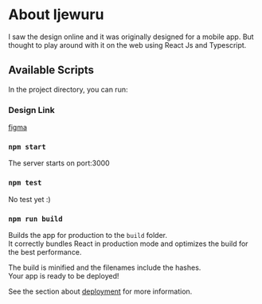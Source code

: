 # About Ijewuru

I saw the design online and it was originally designed for a mobile app. But thought to play around with it on the web using React Js and Typescript.

## Available Scripts

In the project directory, you can run:

### Design Link

[figma](https://www.figma.com/file/KawxNnCZ1epHjQu0wSqlG2/Food-delivery-app-Ui-kit?node-id=298%3A40&mode=dev)

### `npm start`

The server starts on port:3000

### `npm test`

No test yet :)

### `npm run build`

Builds the app for production to the `build` folder.\
It correctly bundles React in production mode and optimizes the build for the best performance.

The build is minified and the filenames include the hashes.\
Your app is ready to be deployed!

See the section about [deployment](https://facebook.github.io/create-react-app/docs/deployment) for more information.

